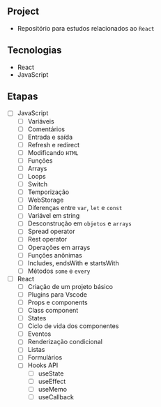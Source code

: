 ## Project

- Repositório para estudos relacionados ao `React`

## Tecnologias

- React
- JavaScript

## Etapas


- [ ] JavaScript
    - [ ] Variáveis
    - [ ] Comentários
    - [ ] Entrada e saída
    - [ ] Refresh e redirect
    - [ ] Modificando `HTML`
    - [ ] Funções
    - [ ] Arrays
    - [ ] Loops
    - [ ] Switch
    - [ ] Temporização
    - [ ] WebStorage
    - [ ] Diferenças entre `var`, `let` e `const`
    - [ ] Variável em string
    - [ ] Desconstrução em `objetos` e `arrays`
    - [ ] Spread operator
    - [ ] Rest operator
    - [ ] Operações em arrays
    - [ ] Funções anônimas
    - [ ] Includes, endsWith e startsWith
    - [ ] Métodos `some` e `every`
- [ ] React
    - [ ] Criação de um projeto básico
    - [ ] Plugins para Vscode
    - [ ] Props e components
    - [ ] Class component
    - [ ] States
    - [ ] Ciclo de vida dos componentes
    - [ ] Eventos
    - [ ] Renderização condicional
    - [ ] Listas
    - [ ] Formulários
    - [ ] Hooks API
        - [ ] useState
        - [ ] useEffect
        - [ ] useMemo
        - [ ] useCallback
